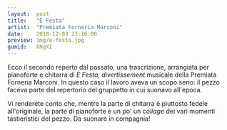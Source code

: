 ```yaml
---
layout:  post
title:   "È Festa"
artist:  "Premiata Forneria Marconi"
date:    2018-12-03 23:16:00
preview: img/e-festa.jpg
gumid:   kNgXI
---
```


Ecco il secondo reperto dal passato, una trascrizione, arrangiata per
pianoforte e chitarra di *È Festa*, *divertissement* musicale della Premiata
Forneria Marconi. In questo caso il lavoro aveva un scopo serio: il pezzo
faceva parte del repertorio del gruppetto in cui suonavo all'epoca.

Vi renderete conto che, mentre la parte di chitarra è piuttosto fedele
all'originale, la parte di pianoforte è un po' un *collage* dei vari momenti
tastieristici del pezzo. Da suonare in compagnia!

<!-- vim: set tw=79 spell spelllang=it: -->
